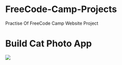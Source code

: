 # FreeCode-Camp-Projects

Practise Of FreeCode Camp Website Project

# Build Cat Photo App
<img src="![Uploading Cat Photo Website.png…]()
">
